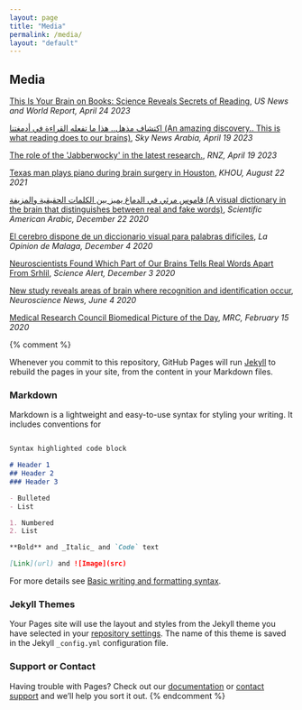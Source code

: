 ```yaml
---
layout: page
title: "Media"
permalink: /media/
layout: "default"
---
```


## Media

[This Is Your Brain on Books: Science Reveals Secrets of Reading](https://www.usnews.com/news/health-news/articles/2023-04-24/this-is-your-brain-on-books-science-reveals-secrets-of-reading), _US News and World Report, April 24 2023_

[اكتشاف مذهل.. هذا ما تفعله القراءة في أدمغتنا (An amazing discovery.. This is what reading does to our brains)](https://www.skynewsarabia.com/technology/1614347-اكتشاف-مذهل-هذا-تفعله-القراءة-أدمغتنا), _Sky News Arabia, April 19 2023_

[The role of the 'Jabberwocky' in the latest research.](https://www.rnz.co.nz/national/programmes/ninetonoon/audio/2018886709/science-who-s-at-highest-risk-of-the-flu-penguin-poo-s-vital-role), _RNZ, April 19 2023_

[Texas man plays piano during brain surgery in Houston](https://www.khou.com/article/news/local/texas-man-plays-piano-during-brain-surgery-houston/285-066da5cf-6136-481b-a605-2220a503c6b8), _KHOU, August 22 2021_

[قاموس مرئي في الدماغ يميز بين الكلمات الحقيقية والمزيفة
 (A visual dictionary in the brain that distinguishes between real and fake words)](https://www.scientificamerican.com/arabic/articles/news/brain-visual-dictionary-distinguishes-between-real-and-fake-words/), _Scientific American Arabic, December 22 2020_

[El cerebro dispone de un diccionario visual para palabras difíciles](https://www.laopiniondemalaga.es/tendencias21/2020/12/04/cerebro-dispone-diccionario-visual-palabras/1209167.html), _La Opinion de Malaga, December 4 2020_

[Neuroscientists Found Which Part of Our Brains Tells Real Words Apart From Srhlil](https://www.sciencealert.com/scientists-locate-where-our-brain-stores-its-visual-dictionary), _Science Alert, December 3 2020_

[New study reveals areas of brain where recognition and identification occur](https://neurosciencenews.com/recognition-identification-brain-16493/), _Neuroscience News, June 4 2020_ 

[Medical Research Council Biomedical Picture of the Day](http://www.bpod.mrc.ac.uk/archive/2020/2/15), _MRC, February 15 2020_ 


{% comment %}

Whenever you commit to this repository, GitHub Pages will run [Jekyll](https://jekyllrb.com/) to rebuild the pages in your site, from the content in your Markdown files.

### Markdown

Markdown is a lightweight and easy-to-use syntax for styling your writing. It includes conventions for

```markdown

Syntax highlighted code block

# Header 1
## Header 2
### Header 3

- Bulleted
- List

1. Numbered
2. List

**Bold** and _Italic_ and `Code` text

[Link](url) and ![Image](src)
```

For more details see [Basic writing and formatting syntax](https://docs.github.com/en/github/writing-on-github/getting-started-with-writing-and-formatting-on-github/basic-writing-and-formatting-syntax).

### Jekyll Themes

Your Pages site will use the layout and styles from the Jekyll theme you have selected in your [repository settings](https://github.com/owoolnough/owoolnough.github.io/settings/pages). The name of this theme is saved in the Jekyll `_config.yml` configuration file.

### Support or Contact

Having trouble with Pages? Check out our [documentation](https://docs.github.com/categories/github-pages-basics/) or [contact support](https://support.github.com/contact) and we’ll help you sort it out.
{% endcomment %}
